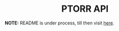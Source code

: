<h1 align=center>PTORR API</h1>

**NOTE:** README is under process, till then visit [here](https://ptorr-api.heroukuapp.com).</p>
